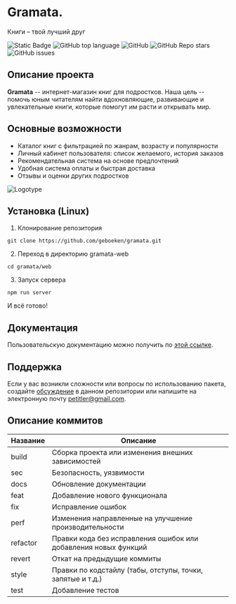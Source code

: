 # Gramata.
Книги – твой лучший друг
<!-- Бейджи -->
![Static Badge](https://img.shields.io/badge/geboeken-gramata-gramata)
![GitHub top language](https://img.shields.io/github/languages/top/geboeken/gramata)
![GitHub](https://img.shields.io/github/license/geboeken/gramata)
![GitHub Repo stars](https://img.shields.io/github/stars/geboeken/gramata)
![GitHub issues](https://img.shields.io/github/issues/geboeken/gramata)

## Описание проекта  
**Gramata** -- интернет-магазин книг для подростков. Наша цель -- помочь юным читателям найти вдохновляющие, развивающие и увлекательные книги, которые помогут им расти и открывать мир.

## Основные возможности 
- Каталог книг с фильтрацией по жанрам, возрасту и популярности  
- Личный кабинет пользователя: список желаемого, история заказов  
- Рекомендательная система на основе предпочтений  
- Удобная система оплаты и быстрая доставка  
- Отзывы и оценки других подростков

![Logotype](./web/src/img/svg_c_logo.svg)

<!--Установка-->
## Установка (Linux)

1. Клонирование репозитория 

```git clone https://github.com/geboeken/gramata.git```

2. Переход в директорию gramata-web

```cd gramata/web```

3. Запуск сервера

```npm run server```

И всё готово!

## Документация
Пользовательскую документацию можно получить по [этой ссылке](./docs/ru/index.md).

[Релизы программы]: https://github.com/geboeken/gramata/releases

<!--Поддержка-->
## Поддержка
Если у вас возникли сложности или вопросы по использованию пакета, создайте 
[обсуждение](https://github.com/geboeken/gramata/issues/new/choose) в данном репозитории или напишите на электронную почту <petitler@gmail.com>.

## Описание коммитов
| Название | Описание                                                        |
|----------|-----------------------------------------------------------------|
| build	   | Сборка проекта или изменения внешних зависимостей               |
| sec      | Безопасность, уязвимости                                        |
| docs	   | Обновление документации                                         |
| feat	   | Добавление нового функционала                                   |
| fix	   | Исправление ошибок                                              |
| perf	   | Изменения направленные на улучшение производительности          |
| refactor | Правки кода без исправления ошибок или добавления новых функций |
| revert   | Откат на предыдущие коммиты                                     |
| style	   | Правки по кодстайлу (табы, отступы, точки, запятые и т.д.)      |
| test	   | Добавление тестов                                               |
